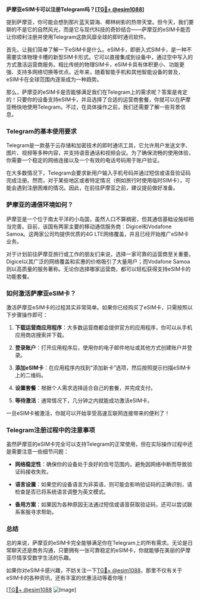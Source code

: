 **萨摩亚eSIM卡可以注册Telegram吗？[[TG💪+ @esim1088](https://t.me/s/esim1088)]**

提到萨摩亚，你可能会想到那片蓝天碧海、椰林树影的热带天堂。但今天，我们要聊的不是它的自然风光，而是它与现代科技的奇妙结合——萨摩亚的eSIM卡能否让你顺利注册并使用Telegram这款风靡全球的即时通讯软件。

首先，让我们简单了解一下eSIM卡是什么。eSIM卡，即嵌入式SIM卡，是一种不需要实体物理卡槽的新型SIM卡形式。它可以直接集成到设备中，通过空中写入的方式激活运营商服务。相比传统的物理SIM卡，eSIM卡具有体积更小、功能更强、支持多网络切换等优点。近年来，随着智能手机和其他智能设备的普及，eSIM卡在全球范围内逐渐成为一种趋势。

那么，萨摩亚的eSIM卡是否能够满足我们在Telegram上的需求呢？答案是肯定的！只要你的设备支持eSIM卡，并且选择了合适的运营商套餐，你就可以在萨摩亚畅快地使用Telegram。不过，在具体操作之前，我们还需要了解一些背景信息。

### Telegram的基本使用要求

Telegram是一款基于云存储和加密技术的即时通讯工具，它允许用户发送文字、图片、视频等多种内容，并支持语音通话和视频会议。为了确保流畅的使用体验，你需要一个稳定的网络连接以及一个有效的电话号码用于账户验证。

在大多数情况下，Telegram会要求新用户输入手机号码并通过短信或语音验证码完成注册。然而，对于某些地区或者特定情况（例如旅行时使用临时SIM卡），可能会遇到注册困难的情况。因此，在前往萨摩亚之前，建议提前做好准备。

### 萨摩亚的通信环境如何？

萨摩亚是一个位于南太平洋的小岛国，虽然人口不算稠密，但其通信基础设施却相当完善。目前，该国有两家主要的移动通信服务商：Digicel和Vodafone Samoa。这两家公司均提供优质的4G LTE网络覆盖，并且已经开始推广eSIM卡业务。

对于计划前往萨摩亚旅行或工作的朋友们来说，选择一家可靠的运营商至关重要。Digicel以其广泛的网络覆盖和实惠的价格吸引了大量用户；而Vodafone Samoa则以高质量的服务著称。无论你选择哪家运营商，都可以轻松获得支持eSIM卡的功能套餐。

### 如何激活萨摩亚eSIM卡？

激活萨摩亚eSIM卡的过程其实非常简单。如果你已经购买了eSIM卡，只需按照以下步骤操作即可：

1. **下载运营商应用程序**：大多数运营商都会提供官方的应用程序，你可以从手机应用商店搜索并下载。
   
2. **登录账户**：打开应用程序后，使用你的电子邮件地址或其他方式创建账户并登录。

3. **添加eSIM卡**：在应用程序内找到“添加新卡”选项，然后按照提示扫描eSIM卡上的二维码。

4. **设置套餐**：根据个人需求选择适合自己的套餐，并完成支付。

5. **等待激活**：通常情况下，几分钟之内就能成功激活eSIM卡。

一旦eSIM卡被激活，你就可以开始享受高速互联网连接带来的便利了！

### Telegram注册过程中的注意事项

虽然萨摩亚的eSIM卡完全可以支持Telegram的正常使用，但在实际操作过程中还是需要注意一些细节问题：

- **网络稳定性**：确保你的设备处于良好的信号范围内，避免因网络中断而导致验证码接收失败。
  
- **语言设置**：如果您的设备语言为非英语，则可能会影响验证码的正确识别，请检查是否已将系统语言调整为英文模式。

- **备用方案**：如果因为各种原因无法通过短信或语音获取验证码，还可以尝试联系客服寻求帮助。

### 总结

总的来说，萨摩亚的eSIM卡完全能够满足你在Telegram上的所有需求。无论是日常聊天还是商务沟通，只要拥有一张可靠稳定的eSIM卡，你就能够在美丽的萨摩亚尽情享受数字生活的乐趣。

如果你对eSIM卡感兴趣，不妨关注一下[TG💪+ @esim1088](https://t.me/s/esim1088)，那里不仅有关于eSIM卡的各种资讯，还有丰富的优惠活动等着你哦！

[[TG💪+ @esim1088](https://t.me/s/esim1088) ![Image](https://i.postimg.cc/4NQfJmqS/Snipaste-2025-05-13-00-14-12.png)]